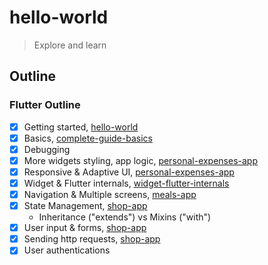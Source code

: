 # hello-world

> Explore and learn

## Outline

### Flutter Outline

- [x] Getting started, [hello-world](/flutter/hello_world)
- [x] Basics, [complete-guide-basics](/flutter/complete_guide_basics)
- [x] Debugging
- [x] More widgets styling, app logic, [personal-expenses-app](/flutter/personal_expenses_app)
- [x] Responsive & Adaptive UI, [personal-expenses-app](/flutter/personal_expenses_app)
- [x] Widget & Flutter internals, [widget-flutter-internals](/flutter/widget_flutter_internals)
- [x] Navigation & Multiple screens, [meals-app](/flutter/meals_app)
- [x] State Management, [shop-app](/flutter/shop_app)
  - Inheritance ("extends") vs Mixins ("with")
- [x] User input & forms, [shop-app](/flutter/shop_app)
- [x] Sending http requests, [shop-app](/flutter/shop_app)
- [x] User authentications
